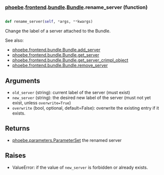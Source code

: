 ### [phoebe](phoebe.md).[frontend](phoebe.frontend.md).[bundle](phoebe.frontend.bundle.md).[Bundle](phoebe.frontend.bundle.Bundle.md).rename_server (function)


```py

def rename_server(self, *args, **kwargs)

```



Change the label of a server attached to the Bundle.

See also:
* [phoebe.frontend.bundle.Bundle.add_server](phoebe.frontend.bundle.Bundle.add_server.md)
* [phoebe.frontend.bundle.Bundle.get_server](phoebe.frontend.bundle.Bundle.get_server.md)
* [phoebe.frontend.bundle.Bundle.get_server_crimpl_object](phoebe.frontend.bundle.Bundle.get_server_crimpl_object.md)
* [phoebe.frontend.bundle.Bundle.remove_server](phoebe.frontend.bundle.Bundle.remove_server.md)

Arguments
----------
* `old_server` (string): current label of the server (must exist)
* `new_server` (string): the desired new label of the server
    (must not yet exist, unless `overwrite=True`)
* `overwrite` (bool, optional, default=False): overwrite the existing
    entry if it exists.

Returns
--------
* [phoebe.parameters.ParameterSet](phoebe.parameters.ParameterSet.md) the renamed server

Raises
--------
* ValueError: if the value of `new_server` is forbidden or already exists.

